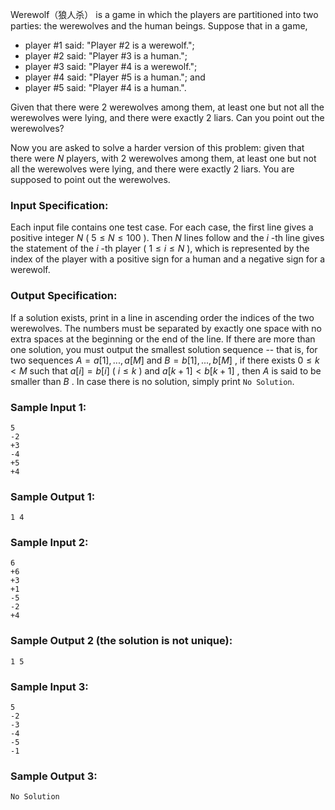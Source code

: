 <!-- Title
Werewolf - Simple Version (20)
-->
Werewolf（狼人杀） is a game in which the players are partitioned into two parties:
the werewolves and the human beings. Suppose that in a game,

  * player #1 said: "Player #2 is a werewolf.";
  * player #2 said: "Player #3 is a human.";
  * player #3 said: "Player #4 is a werewolf.";
  * player #4 said: "Player #5 is a human."; and
  * player #5 said: "Player #4 is a human.".

Given that there were 2 werewolves among them, at least one but not all the
werewolves were lying, and there were exactly 2 liars. Can you point out the
werewolves?

Now you are asked to solve a harder version of this problem: given that there
were $N$ players, with 2 werewolves among them, at least one but not all the
werewolves were lying, and there were exactly 2 liars. You are supposed to
point out the werewolves.

### Input Specification:

Each input file contains one test case. For each case, the first line gives a
positive integer $N$ ( $5 \le N \le 100$ ). Then $N$ lines follow and the $i$
-th line gives the statement of the $i$ -th player ( $1 \le i \le N$ ), which
is represented by the index of the player with a positive sign for a human and
a negative sign for a werewolf.

### Output Specification:

If a solution exists, print in a line in ascending order the indices of the
two werewolves. The numbers must be separated by exactly one space with no
extra spaces at the beginning or the end of the line. If there are more than
one solution, you must output the smallest solution sequence -- that is, for
two sequences $A = { a[1], ..., a[M] }$ and $B = { b[1], ..., b[M] }$ , if
there exists $0 \le k < M$ such that $a[i]=b[i]$ ( $i \le k$ ) and
$a[k+1]<b[k+1]$ , then $A$ is said to be smaller than $B$ . In case there is
no solution, simply print `No Solution`.

### Sample Input 1:

    
    
    5
    -2
    +3
    -4
    +5
    +4
    

### Sample Output 1:

    
    
    1 4
    

### Sample Input 2:

    
    
    6
    +6
    +3
    +1
    -5
    -2
    +4
    

### Sample Output 2 (the solution is not unique):

    
    
    1 5
    

### Sample Input 3:

    
    
    5
    -2
    -3
    -4
    -5
    -1
    

### Sample Output 3:

    
    
    No Solution
    

